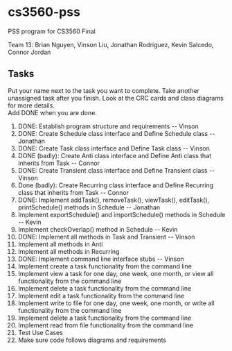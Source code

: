 # cs3560-pss
PSS program for CS3560 Final</br>

Team 13:  Brian Nguyen, Vinson Liu, Jonathan Rodriguez, Kevin Salcedo, Connor Jordan

## Tasks
Put your name next to the task you want to complete. Take another unassigned task after you finish.
Look at the CRC cards and class diagrams for more details. </br>
Add DONE when you are done. </br>
1. DONE: Establish program structure and requirements -- Vinson
2. DONE: Create Schedule class interface and Define Schedule class -- Jonathan
3. DONE: Create Task class interface and Define Task class -- Vinson
4. DONE (badly): Create Anti class interface and Define Anti class that inherits from Task -- Connor
5. DONE: Create Transient class interface and Define Transient class -- Vinson
6. Done (badly): Create Recurring class interface and Define Recurring class that inherits from Task -- Connor
7. DONE: Implement addTask(), removeTask(), viewTask(), editTask(), printSchedule() methods in Schedule -- Jonathan
8. Implement exportSchedule() and importSchedule() methods in Schedule -- Kevin
9. Implement checkOverlap() method in Schedule -- Kevin
10. DONE: Implement all methods in Task and Transient -- Vinson
11. Implement all methods in Anti
12. Implement all methods in Recurring
13. DONE: Implement command line interface stubs -- Vinson
14. Implement create a task functionality from the command line
15. Implement view a task for one day, one week, one month, or view all functionality from the command line
16. Implement delete a task functionality from the command line
17. Implement edit a task functionality from the command line
18. Implement write to file for one day, one week, one month, or write all functionality from the command line
19. Implement delete a task functionality from the command line
20. Implement read from file functionality from the command line
21. Test Use Cases
22. Make sure code follows diagrams and requirements
